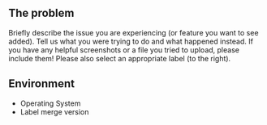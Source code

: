 ## The problem

Briefly describe the issue you are experiencing (or feature you want to see added). Tell us what you were trying to do and what happened instead. If you have any helpful screenshots or a file you tried to upload, please include them! Please also select an appropriate label (to the right).

## Environment

* Operating System
* Label merge version

